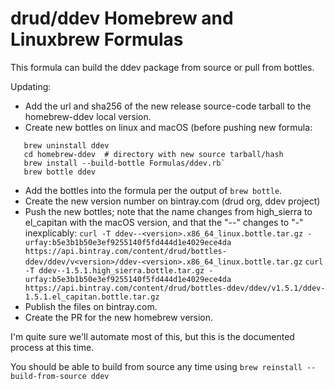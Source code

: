 # drud/ddev Homebrew and Linuxbrew Formulas

This formula can build the ddev package from source or pull from bottles.

Updating:

* Add the url and sha256 of the new release source-code tarball to the homebrew-ddev local version.
* Create new bottles on linux and macOS (before pushing new formula:
```
   brew uninstall ddev
   cd homebrew-ddev  # directory with new source tarball/hash
   brew install --build-bottle Formulas/ddev.rb`
   brew bottle ddev
```
* Add the bottles into the formula per the output of `brew bottle`. 
* Create the new version number on bintray.com (drud org, ddev project)
* Push the new bottles; note that the name changes from high_sierra to el_capitan with the macOS version, and that the "--" changes to "-" inexplicably: 
  `curl -T ddev--<version>.x86_64_linux.bottle.tar.gz -urfay:b5e3b1b50e3ef9255140f5fd444d1e4029ece4da https://api.bintray.com/content/drud/bottles-ddev/ddev/v<version>/ddev-<version>.x86_64_linux.bottle.tar.gz`
  `curl -T ddev--1.5.1.high_sierra.bottle.tar.gz -urfay:b5e3b1b50e3ef9255140f5fd444d1e4029ece4da https://api.bintray.com/content/drud/bottles-ddev/ddev/v1.5.1/ddev-1.5.1.el_capitan.bottle.tar.gz`
* Publish the files on bintray.com.
* Create the PR for the new homebrew version.

I'm quite sure we'll automate most of this, but this is the documented process at this time.

You should be able to build from source any time using `brew reinstall --build-from-source ddev`